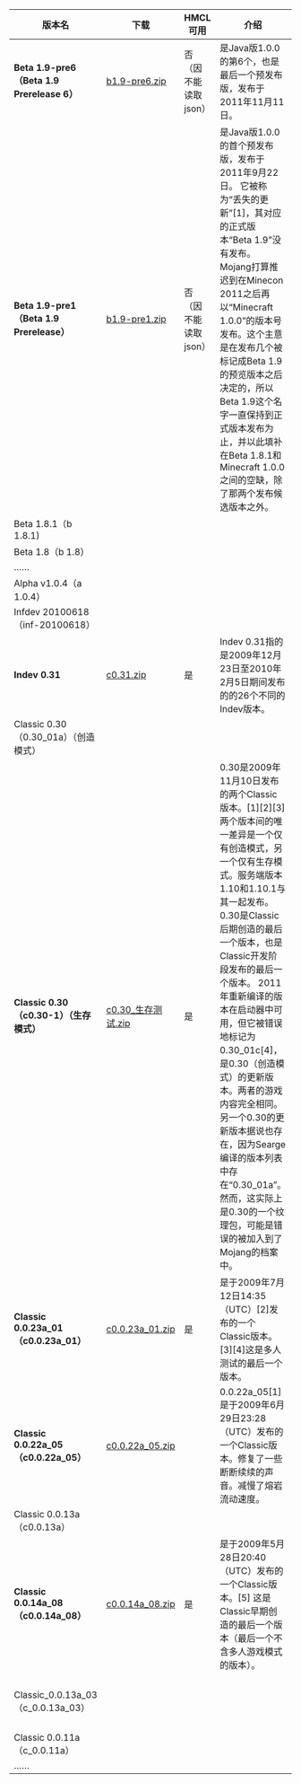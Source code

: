 | 版本名                                      | 下载                                        | HMCL可用       | 介绍                                                                                                                                                                                                                                                                                                           | 发布时间                        | 来源   | minecraft wiki 链接                                                    |
|------------------------------------------|-------------------------------------------|--------------|--------------------------------------------------------------------------------------------------------------------------------------------------------------------------------------------------------------------------------------------------------------------------------------------------------------|-----------------------------|------|----------------------------------------------------------------------|
| **Beta 1.9-pre6（Beta 1.9 Prerelease 6）** | [b1.9-pre6.zip](/f/远古版/b1.9-pre6.zip)     | 否（因不能读取json） | 是Java版1.0.0的第6个，也是最后一个预发布版，发布于2011年11月11日。                                                                                                                                                                                                                                                                   | 2011/11/11                  | PCL2 | https://minecraft.fandom.com/zh/wiki/Java%E7%89%88Beta_1.9-pre6      |
| **Beta 1.9-pre1（Beta 1.9 Prerelease）**   | [b1.9-pre1.zip](/f/远古版/b1.9-pre1.zip)     | 否（因不能读取json） | 是Java版1.0.0的首个预发布版，发布于2011年9月22日。 它被称为“丢失的更新”[1]，其对应的正式版本“Beta 1.9”没有发布。 Mojang打算推迟到在Minecon 2011之后再以“Minecraft 1.0.0”的版本号发布。这个主意是在发布几个被标记成Beta 1.9的预览版本之后决定的，所以Beta 1.9这个名字一直保持到正式版本发布为止，并以此填补在Beta 1.8.1和Minecraft 1.0.0之间的空缺，除了那两个发布候选版本之外。                                                               | 2011/09/22                  | PCL2 | https://minecraft.fandom.com/zh/wiki/Java%E7%89%88Beta_1.9-pre1      |
| Beta 1.8.1（b 1.8.1)                      |                                           |              |                                                                                                                                                                                                                                                                                                              | 2011/09/19                  |      |                                                                      |
| Beta 1.8（b 1.8）                          |                                           |              |                                                                                                                                                                                                                                                                                                              | 2011/09/15                  |      |                                                                      |
| ……                                       |                                           |              |                                                                                                                                                                                                                                                                                                              |                             |      |                                                                      |
| Alpha v1.0.4（a 1.0.4）                    |                                           |              |                                                                                                                                                                                                                                                                                                              | 2010/0709                   |      |                                                                      |
| Infdev 20100618（inf-20100618）            |                                           |              |                                                                                                                                                                                                                                                                                                              | 2010/06/16                  |      |                                                                      |
| **Indev 0.31**                           | [c0.31.zip](/f/远古版/c0.31.zip)             | 是            | Indev 0.31指的是2009年12月23日至2010年2月5日期间发布的的26个不同的Indev版本。                                                                                                                                                                                                                                                       | 2010/01/30                  | PCL2 | https://minecraft.fandom.com/zh/wiki/Java%E7%89%88Indev_0.31         |
| Classic 0.30（0.30_01a）（创造模式）             |                                           |              |                                                                                                                                                                                                                                                                                                              | 2009/12/22                  |      |                                                                      |
| **Classic 0.30（c0.30-1）（生存模式）**          | [c0.30_生存测试.zip](/f/远古版/c0.30_生存测试.zip)   | 是            | 0.30是2009年11月10日发布的两个Classic版本。[1][2][3] 两个版本间的唯一差异是一个仅有创造模式，另一个仅有生存模式。服务端版本1.10和1.10.1与其一起发布。0.30是Classic后期创造的最后一个版本，也是Classic开发阶段发布的最后一个版本。 2011年重新编译的版本在启动器中可用，但它被错误地标记为0.30_01c[4]，是0.30（创造模式）的更新版本。两者的游戏内容完全相同。另一个0.30的更新版本据说也存在，因为Searge编译的版本列表中存在“0.30_01a”。然而，这实际上是0.30的一个纹理包，可能是错误的被加入到了Mojang的档案中。 | 2009/11/10                  | PCL2 | https://minecraft.fandom.com/zh/wiki/Java%E7%89%88Classic_0.30       |
| **Classic 0.0.23a_01（c0.0.23a_01）**      | [c0.0.23a_01.zip](/f/远古版/c0.0.23a_01.zip) | 是            | 是于2009年7月12日14:35（UTC）[2]发布的一个Classic版本。[3][4]这是多人测试的最后一个版本。                                                                                                                                                                                                                                                 | 2009/07/12                  | PCL2 | https://minecraft.fandom.com/zh/wiki/Java%E7%89%88Classic_0.0.23a_01 |
| **Classic 0.0.22a_05（c0.0.22a_05）**      | [c0.0.22a_05.zip](/f/远古版/c0.0.22a_05.zip) |              | 0.0.22a_05[1]是于2009年6月29日23:28（UTC）发布的一个Classic版本。修复了一些断断续续的声音。减慢了熔岩流动速度。                                                                                                                                                                                                                                    | 2009/06/30                  |      | https://minecraft.fandom.com/zh/wiki/Java%E7%89%88Classic_0.0.22a_05 |
| Classic 0.0.13a（c0.0.13a）                |                                           |              |                                                                                                                                                                                                                                                                                                              | 2009/05/31                  |      |                                                                      |
| **Classic 0.0.14a_08（c0.0.14a_08）**      | [c0.0.14a_08.zip](/f/远古版/c0.0.14a_08.zip) | 是            | 是于2009年5月28日20:40（UTC）发布的一个Classic版本。[5] 这是Classic早期创造的最后一个版本（最后一个不含多人游戏模式的版本）。                                                                                                                                                                                                                              | 2009/05/29                  | PCL2 | https://minecraft.fandom.com/zh/wiki/Java%E7%89%88Classic_0.0.14a_08 |
| Classic_0.0.13a_03（c_0.0.13a_03）         |                                           |              |                                                                                                                                                                                                                                                                                                              | 原版:2009年5月23日启动器版:2013年8月6日 |      |                                                                      |
| Classic 0.0.11a（c_0.0.11a）               |                                           |              |                                                                                                                                                                                                                                                                                                              | 2009/05/17                  |      |                                                                      |
| ……                                       |                                           |              |                                                                                                                                                                                                                                                                                                              |                             |      |                                                                      |
